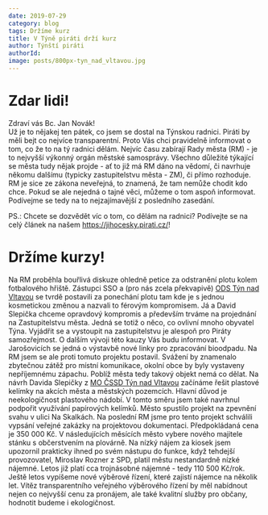 ```yaml
---
date: 2019-07-29
category: blog
tags: Držíme kurz
title: V Týně piráti drží kurz
author: Týnští piráti
authorId:
image: posts/800px-tyn_nad_vltavou.jpg
---
```


Zdar lidi!
==================================================
Zdraví vás Bc. Jan Novák!  
Už je to nějakej ten pátek, co jsem se dostal na Týnskou radnici. Piráti by měli bejt co nejvíce transparentní. Proto Vás chci pravidelně informovat o tom, co že to na tý radnici dělám. Nejvíc času zabírají Rady města (RM) - je to nejvyšší výkonný orgán městské samosprávy. Všechno důležité týkající se města tudy nějak projde - ať to již má RM dáno na vědomí, či navrhuje někomu dalšímu (typicky zastupitelstvu města - ZM), či přímo rozhoduje. RM je sice ze zákona neveřejná, to znamená, že tam nemůže chodit kdo chce. Pokud se ale nejedná o tajné věci, můžeme o tom aspoň informovat. Podívejme se tedy na to nejzajímavější z posledního zasedání.

PS.: Chcete se dozvědět víc o tom, co dělám na radnici? Podívejte se na celý článek na našem https://jihocesky.pirati.cz/!

Držíme kurzy!
==================================================

Na RM proběhla bouřlivá diskuze ohledně petice za odstranění plotu kolem fotbalového hřiště. Zástupci SSO a (pro nás zcela překvapivě) [ODS Týn nad Vltavou](https://www.facebook.com/ODS-T%C3%BDn-nad-Vltavou-501697716910855/) se tvrdě postavili za ponechání plotu tam kde je s jednou kosmetickou změnou a nazvali to férovým kompromisem. Já a David Slepička chceme opravdový kompromis a především trváme na projednání na Zastupitelstvu města. Jedná se totiž o něco, co ovlivní mnoho obyvatel Týna. Vyjádřit se a vystoupit na zastupitelstvu je alespoň pro Piráty samozřejmost. O dalším vývoji této kauzy Vás budu informovat.
V Jarošovicích se jedná o výstavbě nové linky pro zpracování bioodpadu. Na RM jsem se ale proti tomuto projektu postavil. Svážení by znamenalo zbytečnou zátěž pro místní komunikace, okolní obce by byly vystaveny nepříjemnému zápachu. Poblíž města tedy takový objekt nemá co dělat.
Na návrh Davida Slepičky z [MO ČSSD Týn nad Vltavou](https://www.facebook.com/MO-ČSSD-Týn-nad-Vltavou-187532248110957) začínáme řešit plastové kelímky na akcích města a městských pozemcích. Hlavní důvod je neekologičnost plastového nádobí. V tomto směru jsem také navrhnul podpořit využívání papírových kelímků.
Město spustilo projekt na zpevnění svahu v ulici Na Skalkách. Na poslední RM jsme pro tento projekt schválili vypsání veřejné zakázky na projektovou dokumentaci. Předpokládaná cena je 350 000 Kč.
V následujících měsících město vybere nového majitele stánku s občerstvením na plovárně. Na nízký nájem za kiosek jsem upozornil prakticky ihned po svém nástupu do funkce, když tehdejší provozovatel, Miroslav Rozner z SPD, platil městu nestandardně nízké nájemné. Letos již platí cca trojnásobné nájemné - tedy 110 500 Kč/rok. Ještě letos vypíšeme nové výběrové řízení, které zajistí nájemce na několik let. Vítěz transparentního veřejného výběrového řízení by měl nabídnout nejen co nejvyšší cenu za pronájem, ale také kvalitní služby pro občany, hodnotit budeme i ekologičnost.
